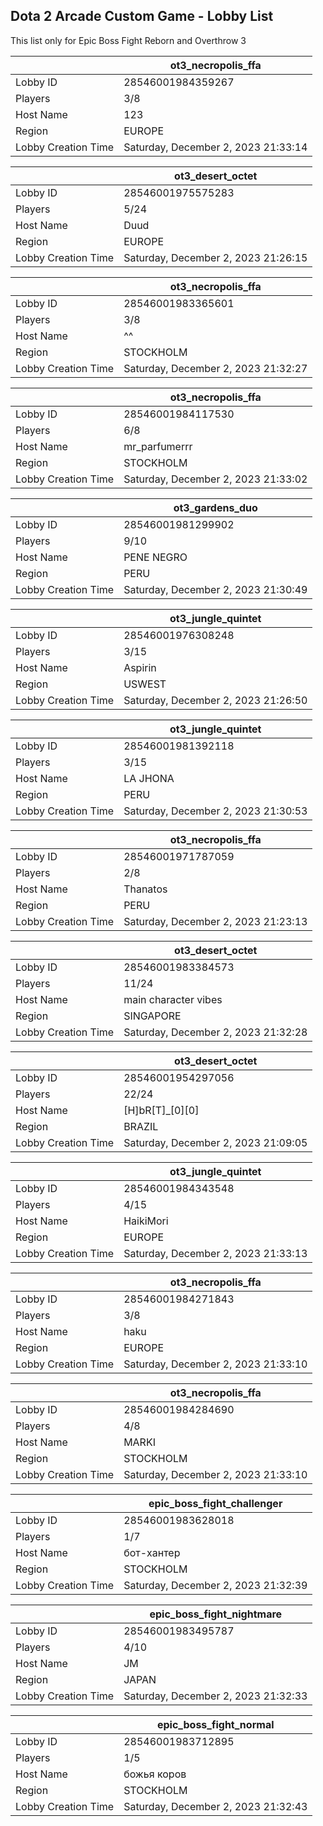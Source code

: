 ## Dota 2 Arcade Custom Game - Lobby List

This list only for Epic Boss Fight Reborn and Overthrow 3

|  | ot3_necropolis_ffa |
| ------ | ------ |
| Lobby ID | 28546001984359267 |
| Players | 3/8 |
| Host Name | 123 |
| Region | EUROPE |
| Lobby Creation Time | Saturday, December 2, 2023 21:33:14 |


|  | ot3_desert_octet |
| ------ | ------ |
| Lobby ID | 28546001975575283 |
| Players | 5/24 |
| Host Name | Duud |
| Region | EUROPE |
| Lobby Creation Time | Saturday, December 2, 2023 21:26:15 |


|  | ot3_necropolis_ffa |
| ------ | ------ |
| Lobby ID | 28546001983365601 |
| Players | 3/8 |
| Host Name | ^^ |
| Region | STOCKHOLM |
| Lobby Creation Time | Saturday, December 2, 2023 21:32:27 |


|  | ot3_necropolis_ffa |
| ------ | ------ |
| Lobby ID | 28546001984117530 |
| Players | 6/8 |
| Host Name | mr_parfumerrr |
| Region | STOCKHOLM |
| Lobby Creation Time | Saturday, December 2, 2023 21:33:02 |


|  | ot3_gardens_duo |
| ------ | ------ |
| Lobby ID | 28546001981299902 |
| Players | 9/10 |
| Host Name | PENE  NEGRO |
| Region | PERU |
| Lobby Creation Time | Saturday, December 2, 2023 21:30:49 |


|  | ot3_jungle_quintet |
| ------ | ------ |
| Lobby ID | 28546001976308248 |
| Players | 3/15 |
| Host Name | Aspirin |
| Region | USWEST |
| Lobby Creation Time | Saturday, December 2, 2023 21:26:50 |


|  | ot3_jungle_quintet |
| ------ | ------ |
| Lobby ID | 28546001981392118 |
| Players | 3/15 |
| Host Name | LA JHONA |
| Region | PERU |
| Lobby Creation Time | Saturday, December 2, 2023 21:30:53 |


|  | ot3_necropolis_ffa |
| ------ | ------ |
| Lobby ID | 28546001971787059 |
| Players | 2/8 |
| Host Name | Thanatos |
| Region | PERU |
| Lobby Creation Time | Saturday, December 2, 2023 21:23:13 |


|  | ot3_desert_octet |
| ------ | ------ |
| Lobby ID | 28546001983384573 |
| Players | 11/24 |
| Host Name | main character vibes |
| Region | SINGAPORE |
| Lobby Creation Time | Saturday, December 2, 2023 21:32:28 |


|  | ot3_desert_octet |
| ------ | ------ |
| Lobby ID | 28546001954297056 |
| Players | 22/24 |
| Host Name | [H]bR[T]_[0][0] |
| Region | BRAZIL |
| Lobby Creation Time | Saturday, December 2, 2023 21:09:05 |


|  | ot3_jungle_quintet |
| ------ | ------ |
| Lobby ID | 28546001984343548 |
| Players | 4/15 |
| Host Name | HaikiMori |
| Region | EUROPE |
| Lobby Creation Time | Saturday, December 2, 2023 21:33:13 |


|  | ot3_necropolis_ffa |
| ------ | ------ |
| Lobby ID | 28546001984271843 |
| Players | 3/8 |
| Host Name | haku |
| Region | EUROPE |
| Lobby Creation Time | Saturday, December 2, 2023 21:33:10 |


|  | ot3_necropolis_ffa |
| ------ | ------ |
| Lobby ID | 28546001984284690 |
| Players | 4/8 |
| Host Name | MARKI |
| Region | STOCKHOLM |
| Lobby Creation Time | Saturday, December 2, 2023 21:33:10 |


|  | epic_boss_fight_challenger |
| ------ | ------ |
| Lobby ID | 28546001983628018 |
| Players | 1/7 |
| Host Name | бот-хантер |
| Region | STOCKHOLM |
| Lobby Creation Time | Saturday, December 2, 2023 21:32:39 |


|  | epic_boss_fight_nightmare |
| ------ | ------ |
| Lobby ID | 28546001983495787 |
| Players | 4/10 |
| Host Name | JM |
| Region | JAPAN |
| Lobby Creation Time | Saturday, December 2, 2023 21:32:33 |


|  | epic_boss_fight_normal |
| ------ | ------ |
| Lobby ID | 28546001983712895 |
| Players | 1/5 |
| Host Name | божья коров |
| Region | STOCKHOLM |
| Lobby Creation Time | Saturday, December 2, 2023 21:32:43 |


